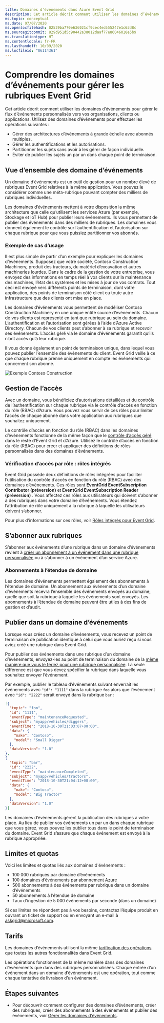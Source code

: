 ```yaml
---
title: Domaines d’événements dans Azure Event Grid
description: Cet article décrit comment utiliser les domaines d’événements pour gérer le flux d’événements personnalisés vers vos organisations, clients ou applications.
ms.topic: conceptual
ms.date: 07/07/2020
ms.openlocfilehash: 02529ba770e636021cf9cec4ed555247e1c63d8c
ms.sourcegitcommit: 829d951d5c90442a38012daaf77e86046018e5b9
ms.translationtype: HT
ms.contentlocale: fr-FR
ms.lasthandoff: 10/09/2020
ms.locfileid: "86114361"
---
```

# <a name="understand-event-domains-for-managing-event-grid-topics"></a>Comprendre les domaines d’événements pour gérer les rubriques Event Grid

Cet article décrit comment utiliser les domaines d’événements pour gérer le flux d’événements personnalisés vers vos organisations, clients ou applications. Utilisez des domaines d’événements pour effectuer les opérations suivantes :

* Gérer des architectures d’événements à grande échelle avec abonnés multiples.
* Gérer les authentifications et les autorisations.
* Partitionner les sujets sans avoir à les gérer de façon individuelle.
* Éviter de publier les sujets un par un dans chaque point de terminaison.

## <a name="event-domain-overview"></a>Vue d’ensemble des domaine d’événements

Un domaine d’événements est un outil de gestion pour un nombre élevé de rubriques Event Grid relatives à la même application. Vous pouvez le considérer comme une méta-rubrique pouvant compter des milliers de rubriques individuelles.

Les domaines d’événements mettent à votre disposition la même architecture que celle qu’utilisent les services Azure (par exemple, Stockage et IoT Hub) pour publier leurs événements. Ils vous permettent de publier des événements dans des milliers de rubriques. Les domaines vous donnent également le contrôle sur l’authentification et l’autorisation sur chaque rubrique pour que vous puissiez partitionner vos abonnés.

### <a name="example-use-case"></a>Exemple de cas d’usage

Il est plus simple de partir d’un exemple pour expliquer les domaines d’événements. Supposez que votre société, Contoso Construction Machinery, produit des tracteurs, du matériel d’excavation et autres machineries lourdes. Dans le cadre de la gestion de votre entreprise, vous envoyez des informations en temps réel à vos clients sur la maintenance des machines, l’état des systèmes et les mises à jour de vos contrats. Tout ceci est envoyé vers différents points de terminaison, dont votre application, des points de terminaison côté client ou toute autre infrastructure que des clients ont mise en place.

Les domaines d’événements vous permettent de modéliser Contoso Construction Machinery en une unique entité source d’événements. Chacun de vos clients est représenté en tant que rubrique au sein du domaine. L’authentification et l’autorisation sont gérées à l’aide d’Azure Active Directory. Chacun de vos clients peut s’abonner à sa rubrique et recevoir ses événements. L’accès géré via le domaine d’événements garantit qu’ils n’ont accès qu’à leur rubrique.

Il vous donne également un point de terminaison unique, dans lequel vous pouvez publier l’ensemble des événements du client. Event Grid veille à ce que chaque rubrique prenne uniquement en compte les événements qui concernent son abonné.

![Exemple Contoso Construction](./media/event-domains/contoso-construction-example.png)

## <a name="access-management"></a>Gestion de l’accès

Avec un domaine, vous bénéficiez d’autorisations détaillées et du contrôle de l’authentification sur chaque rubrique via le contrôle d’accès en fonction du rôle (RBAC) d’Azure. Vous pouvez vous servir de ces rôles pour limiter l’accès de chaque abonné dans votre application aux rubriques que souhaitez uniquement.

Le contrôle d’accès en fonction du rôle (RBAC) dans les domaines d’événements fonctionne de la même façon que le [contrôle d’accès géré](security-authorization.md) dans le reste d’Event Grid et d’Azure. Utilisez le contrôle d’accès en fonction du rôle (RBAC) pour créer et appliquer des définitions de rôles personnalisés dans des domaines d’événements.

### <a name="built-in-roles"></a>Vérification d’accès par rôle : rôles intégrés

Event Grid possède deux définitions de rôles intégrées pour faciliter l’utilisation du contrôle d’accès en fonction du rôle (RBAC) avec des domaines d’événements. Ces rôles sont **EventGrid EventSubscription Contributor (préversion)** et **EventGrid EventSubscription Reader (préversion)** . Vous affectez ces rôles aux utilisateurs qui doivent s’abonner à des rubriques dans votre domaine d’événements. Vous étendez l’attribution de rôle uniquement à la rubrique à laquelle les utilisateurs doivent s’abonner.

Pour plus d’informations sur ces rôles, voir [Rôles intégrés pour Event Grid](security-authorization.md#built-in-roles).

## <a name="subscribing-to-topics"></a>S’abonner aux rubriques

S’abonner aux événements d’une rubrique dans un domaine d’événements revient à [créer un abonnement à un événement dans une rubrique personnalisée](./custom-event-quickstart.md) ou à s’abonner à un événement d’un service Azure.

### <a name="domain-scope-subscriptions"></a>Abonnements à l’étendue de domaine

Les domaines d’événements permettent également des abonnements à l’étendue de domaine. Un abonnement aux événements d’un domaine d’événements recevra l’ensemble des événements envoyés au domaine, quelle que soit la rubrique à laquelle les événements sont envoyés. Les abonnements à l’étendue de domaine peuvent être utiles à des fins de gestion et d’audit.

## <a name="publishing-to-an-event-domain"></a>Publier dans un domaine d’événements

Lorsque vous créez un domaine d’événements, vous recevez un point de terminaison de publication identique à celui que vous auriez reçu si vous aviez créé une rubrique dans Event Grid. 

Pour publier des événements dans une rubrique d’un domaine d’événements, envoyez-les au point de terminaison du domaine de la [même manière que vous le feriez pour une rubrique personnalisée](./post-to-custom-topic.md). La seule différence est que vous devez spécifier la rubrique dans laquelle vous souhaitez envoyer l’événement.

Par exemple, publier le tableau d’événements suivant enverrait les événements avec `"id": "1111"` dans la rubrique `foo` alors que l’événement avec `"id": "2222"` serait envoyé dans la rubrique `bar` :

```json
[{
  "topic": "foo",
  "id": "1111",
  "eventType": "maintenanceRequested",
  "subject": "myapp/vehicles/diggers",
  "eventTime": "2018-10-30T21:03:07+00:00",
  "data": {
    "make": "Contoso",
    "model": "Small Digger"
  },
  "dataVersion": "1.0"
},
{
  "topic": "bar",
  "id": "2222",
  "eventType": "maintenanceCompleted",
  "subject": "myapp/vehicles/tractors",
  "eventTime": "2018-10-30T21:04:12+00:00",
  "data": {
    "make": "Contoso",
    "model": "Big Tractor"
  },
  "dataVersion": "1.0"
}]
```

Les domaines d’événements gèrent la publication des rubriques à votre place. Au lieu de publier vos événements un par un dans chaque rubrique que vous gérez, vous pouvez les publier tous dans le point de terminaison du domaine. Event Grid s’assure que chaque événement est envoyé à la rubrique appropriée.

## <a name="limits-and-quotas"></a>Limites et quotas
Voici les limites et quotas liés aux domaines d'événements :

- 100 000 rubriques par domaine d’événements 
- 100 domaines d’événements par abonnement Azure 
- 500 abonnements à des événements par rubrique dans un domaine d’événements
- 50 abonnements à l’étendue de domaine 
- Taux d'ingestion de 5 000 événements par seconde (dans un domaine)

Si ces limites ne répondent pas à vos besoins, contactez l’équipe produit en ouvrant un ticket de support ou en envoyant un e-mail à [askgrid@microsoft.com](mailto:askgrid@microsoft.com). 

## <a name="pricing"></a>Tarifs
Les domaines d’événements utilisent la même [tarification des opérations](https://azure.microsoft.com/pricing/details/event-grid/) que toutes les autres fonctionnalités dans Event Grid.

Les opérations fonctionnent de la même manière dans des domaines d’événements que dans des rubriques personnalisées. Chaque entrée d’un événement dans un domaine d’événements est une opération, tout comme chaque tentative de livraison d’un événement.

## <a name="next-steps"></a>Étapes suivantes

* Pour découvrir comment configurer des domaines d’événements, créer des rubriques, créer des abonnements à des événements et publier des événements, voir [Gérer les domaines d’événements](./how-to-event-domains.md).
